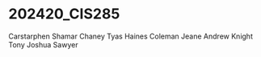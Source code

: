 # 202420_CIS285
Carstarphen Shamar
Chaney Tyas 
Haines Coleman 
Jeane Andrew 
Knight Tony 
Joshua Sawyer
